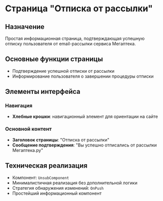 # Страница "Отписка от рассылки"

## Назначение
Простая информационная страница, подтверждающая успешную отписку пользователя от email-рассылки сервиса Мегаптека.

## Основные функции страницы
- Подтверждение успешной отписки от рассылки
- Информирование пользователя о завершении процедуры отписки

## Элементы интерфейса

### Навигация
- **Хлебные крошки**: навигационный элемент для ориентации на сайте

### Основной контент
- **Заголовок страницы**: "Отписка от рассылки"
- **Сообщение подтверждения**: "Вы успешно отписались от рассылки Мегаптека.ру"

## Техническая реализация
- Компонент: `UnsubComponent`
- Минималистичная реализация без дополнительной логики
- Стратегия обнаружения изменений: `OnPush`
- Простейший информационный компонент
